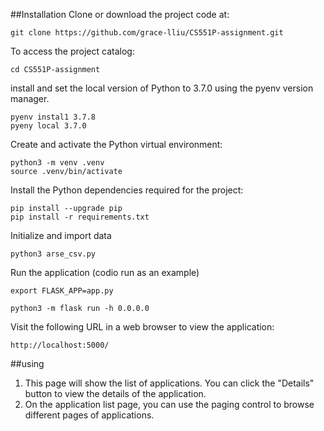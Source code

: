 ##Installation
Clone or download the project code at:
```shell
git clone https://github.com/grace-lliu/CS551P-assignment.git
```
To access the project catalog:
```shell
cd CS551P-assignment
```
install and set the local version of Python to 3.7.0 using the pyenv version manager.

``` shell
pyenv instal1 3.7.8
pyeny local 3.7.0
```

Create and activate the Python virtual environment:
```shell
python3 -m venv .venv
source .venv/bin/activate
```
Install the Python dependencies required for the project:
```shell
pip install --upgrade pip
pip install -r requirements.txt
```
Initialize and import data
```shell
python3 arse_csv.py
```
Run the application (codio run as an example)
```shell
export FLASK_APP=app.py

python3 -m flask run -h 0.0.0.0
```


Visit the following URL in a web browser to view the application:
    
    http://localhost:5000/

##using
1. This page will show the list of applications. You can click the "Details" button to view the details of the application.
2. On the application list page, you can use the paging control to browse different pages of applications.

